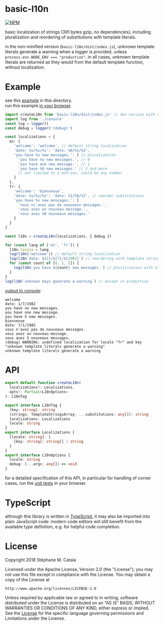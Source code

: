 # basic-l10n
[![NPM](https://nodei.co/npm/basic-l10n.png?compact=true)](https://nodei.co/npm/basic-l10n/)

basic localization of strings (391 bytes gzip, no dependencies),
including pluralization and reordering of substitutions with template literals.

in the non-minified version (`basic-l10n/dist/index.js`),
unknown template literals generate a warning when a logger is provided,
unless `process.env.NODE_ENV === "production"`.
in all cases, unknown template literals are returned
as they would from the default template function,
without localization.

# Example
see this [example](./example/index.ts) in this directory.<br/>
run this example [in your browser](https://cdn.rawgit.com/ZenyWay/basic-l10n/v1.1.0/example/index.html).
```ts
import createL10n from 'basic-l10n/dist/index.js' // dev version with debug warnings
import log from './console'
const log = logger()
const debug = logger('(debug)')

const localizations = {
  en: {
    'welcome': 'welcome', // default string localization
    'date: %s/%s/%s': 'date: %0/%1/%2',
    'you have %s new messages.': [ // pluralization
      'you have no new messages.', // 0
      'you have one new message.', // 1
      'you have %0 new messages.' // 2 and more
      // not limited to 3 entries, could be any number
    ]
  },
  fr: {
    'welcome': 'bienvenue',
    'date: %s/%s/%s': 'date: %1/%0/%2', // reorder substitutions
    'you have %s new messages.': [
      'vous n\'avez pas de nouveaux messages.',
      'vous avez un nouveau message.',
      'vous avez %0 nouveaux messages.'
    ]
  }
}

const l10n = createL10n(localizations, { debug })

for (const lang of ['en', 'fr']) {
  l10n.locale = lang
  log(l10n('welcome')) // default string localization
  log(l10n`date: ${1}/${7}/${1982}`) // reordering with template strings
  for (const count of [0, 1, 5]) {
    log(l10n`you have ${count} new messages.`) // pluralization with template strings
  }
}
log(l10n`unknown keys generate a warning`) // except in production
```
[output to console](https://cdn.rawgit.com/ZenyWay/basic-l10n/v1.1.0/example/index.html):
```
welcome
date: 1/7/1982
you have no new messages.
you have one new message.
you have 5 new messages.
bienvenue
date: 7/1/1982
vous n'avez pas de nouveaux messages.
vous avez un nouveau message.
vous avez 5 nouveaux messages.
(debug) WARNING: undefined localization for locale "fr" and key "unknown template literals generate a warning"
unknown template literals generate a warning
```
# API
```ts
export default function createL10n(
  localizations?: Localizations,
  opts?: Partial<L10nOptions>
): L10nTag

export interface L10nTag {
  (key: string): string
  (strings: TemplateStringsArray, ...substitutions: any[]): string
  localizations: Localizations
  locale: string
}
export interface Localizations {
  [locale: string]: {
    [key: string]: string[] | string
  }
}
export interface L10nOptions {
  locale: string
  debug: (...args: any[]) => void
}
```
for a detailed specification of this API,
in particular for handling of corner cases,
run the [unit tests](https://cdn.rawgit.com/ZenyWay/basic-l10n/v1.1.0/spec/web/index.html)
in your browser.

# TypeScript
although this library is written in [TypeScript](https://www.typescriptlang.org),
it may also be imported into plain JavaScript code:
modern code editors will still benefit from the available type definition,
e.g. for helpful code completion.

# License
Copyright 2018 Stéphane M. Catala

Licensed under the Apache License, Version 2.0 (the "License");
you may not use this file except in compliance with the License.
You may obtain a copy of the License at

    http://www.apache.org/licenses/LICENSE-2.0

Unless required by applicable law or agreed to in writing, software
distributed under the License is distributed on an "AS IS" BASIS,
WITHOUT WARRANTIES OR CONDITIONS OF ANY KIND, either express or implied.
See the [License](./LICENSE) for the specific language governing permissions and
Limitations under the License.
